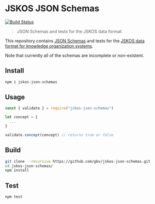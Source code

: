 # JSKOS JSON Schemas

[![Build Status](https://travis-ci.com/gbv/jskos-json-schemas.svg?branch=master)](https://travis-ci.com/gbv/jskos-json-schemas)

> JSON Schemas and tests for the JSKOS data format.

This repository contains [JSON Schemas](http://json-schema.org) and tests for the [JSKOS data format for knowledge organization systems](http://gbv.github.io/jskos/).

Note that currently all of the schemas are incomplete or non-existent.

## Install

```bash
npm i jskos-json-schemas
```

## Usage

```javascript
const { validate } = require("jskos-json-schemas")

let concept = {
  ...
}

validate.concept(concept) // returns true or false
```

## Build

```bash
git clone --recursive https://github.com/gbv/jskos-json-schemas.git
cd jskos-json-schemas/
npm install
```

## Test

```bash
npm test
```
